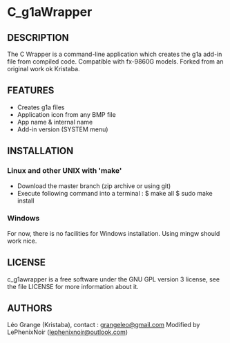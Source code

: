 # C_g1aWrapper #

## DESCRIPTION ##

The C Wrapper is a command-line application which creates the g1a add-in file from compiled code. Compatible with fx-9860G models.
Forked from an original work ok Kristaba.


## FEATURES ##

* Creates g1a files
* Application icon from any BMP file
* App name & internal name
* Add-in version (SYSTEM menu)

## INSTALLATION ##

### Linux and other UNIX with 'make' ###
* Download the master branch (zip archive or using git)
* Execute following command into a terminal :
  $ make all
  $ sudo make install

### Windows ###

For now, there is no facilities for Windows installation.
Using mingw should work nice.

## LICENSE ##

c_g1awrapper is a free software under the GNU GPL version 3 license, see the file LICENSE for more information about it.

## AUTHORS ##

Léo Grange (Kristaba), contact : grangeleo@gmail.com
Modified by LePhenixNoir (lephenixnoir@outlook.com)